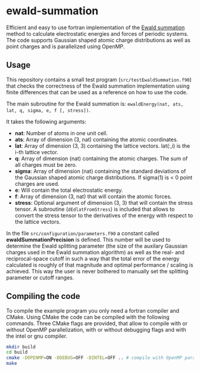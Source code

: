 # ewald-summation
Efficient and easy to use fortran implementation of the [Ewald summation](https://en.wikipedia.org/wiki/Ewald_summation) method to calculate electrostatic energies and forces of periodic systems.
The code supports Gaussian shaped atomic charge distributions as well as point charges and is parallelized using OpenMP. 

## Usage
This repository contains a small test program (`src/testEwaldSummation.f90`) that checks the correctness of the Ewald summation implementation using finite differences that can be used as a reference on how to use the code. 

The main subroutine for the Ewald summation is: `ewaldEnergy(nat, ats, lat, q, sigma, e, f [, stress])`.

It takes the following arguments:
* **nat**: Number of atoms in one unit cell.
* **ats**: Array of dimension (3, nat) containing the atomic coordinates.
* **lat**: Array of dimension (3, 3) containing the lattice vectors. lat(:,i) is the i-th lattice vector.
* **q**: Array of dimension (nat) containing the atomic charges. The sum of all charges must be zero.
* **sigma**: Array of dimension (nat) containing the standard deviations of the Gaussian shaped atomic charge distributions. If sigma(1) is < 0 point charges are used. 
* **e**: Will contain the total electrostatic energy.
* **f**: Array of dimension (3, nat) that will contain the atomic forces.
* **stress**: Optional argument of dimension (3, 3) that will contain the stress tensor. A subroutine (`dEdlatFromStress`) is included that allows to convert the stress tensor to the derivatives of the energy with respect to the lattice vectors. 

In the file `src/configuration/parameters.f90` a constant called **ewaldSummationPrecision** is defined. 
This number will be used to determine the Ewald splitting parameter (the size of the auxilary Gaussian charges used in the Ewald summation algorithm) as well as the real- and reciprocal-space cutoff in such a way that the total error of the energy calculated is roughly of that magnitude and optimal performance / scaling is achieved. 
This way the user is never bothered to manually set the splitting parameter or cutoff ranges.

## Compiling the code

To compile the example program you only need a fortran compiler and CMake. 
Using CMake the code can be compiled with the following commands.
Three CMake flags are provided, that allow to compile with or without OpenMP parallelization, with or without debugging flags and with the intel or gnu compiler.

```bash
mkdir build
cd build
cmake -DOPENMP=ON -DDEBUG=OFF -DINTEL=OFF .. # compile with OpenMP parallelization, without debugging flags and gfortran
make
```

